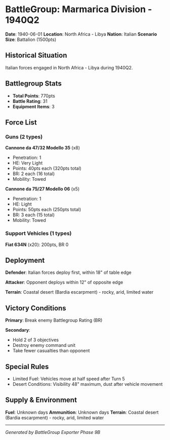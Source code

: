 # BattleGroup: Marmarica Division - 1940Q2

**Date**: 1940-06-01
**Location**: North Africa - Libya
**Nation**: Italian
**Scenario Size**: Battalion (1500pts)

## Historical Situation

Italian forces engaged in North Africa - Libya during 1940Q2.

## Battlegroup Stats

- **Total Points**: 770pts
- **Battle Rating**: 31
- **Equipment Items**: 3

## Force List

### Guns (2 types)

**Cannone da 47/32 Modello 35** (x8)
- Penetration: 1
- HE: Very Light
- Points: 40pts each (320pts total)
- BR: 2 each (16 total)
- Mobility: Towed

**Cannone da 75/27 Modello 06** (x5)
- Penetration: 1
- HE: Light
- Points: 50pts each (250pts total)
- BR: 3 each (15 total)
- Mobility: Towed

### Support Vehicles (1 types)

**Fiat 634N** (x20): 200pts, BR 0

## Deployment

**Defender**: Italian forces deploy first, within 18" of table edge

**Attacker**: Opponent deploys within 12" of opposite edge

**Terrain**: Coastal desert (Bardia escarpment) - rocky, arid, limited water

## Victory Conditions

**Primary**: Break enemy Battlegroup Rating (BR)

**Secondary**:
- Hold 2 of 3 objectives
- Destroy enemy command unit
- Take fewer casualties than opponent

## Special Rules

- Limited Fuel: Vehicles move at half speed after Turn 5
- Desert Conditions: Visibility 48" maximum, dust after vehicle movement

## Supply & Environment

**Fuel**: Unknown days
**Ammunition**: Unknown days
**Terrain**: Coastal desert (Bardia escarpment) - rocky, arid, limited water

---

*Generated by BattleGroup Exporter Phase 9B*
